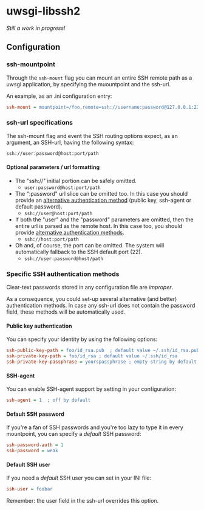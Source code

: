 # uwsgi-libssh2
*Still a work in progress!*

## Configuration

### ssh-mountpoint
Through the `ssh-mount` flag you can mount an entire SSH remote path as a uwsgi application, by specifying the muountpoint and the ssh-url.

An example, as an .ini configuration entry:

```ini
ssh-mount = mountpoint=/foo,remote=ssh://username:password@127.0.0.1:2222/tmp
```

### ssh-url specifications
The ssh-mount flag and event the SSH routing options expect, as an argument, an SSH-url, having the following syntax:

```html
ssh://user:password@host:port/path
```

#### Optional parameters / url formatting
* The "ssh://" initial portion can be safely omitted.
    - `user:password@host:port/path`
* The ":password" url slice can be omitted too. In this case you should provide an [alternative authentication method](#specific-ssh-authentication-methods) (public key, ssh-agent or default password).
    - `ssh://user@host:port/path`
* If both the "user" and the "password" parameters are omitted, then the entire url is parsed as the remote host. In this case too, you should provide [alternative authentication methods](#specific-ssh-authentication-methods).
    - `ssh://host:port/path`
* Oh and, of course, the port can be omitted. The system will automatically fallback to the SSH default port (22).
    - `ssh://user:password@host/path`

### Specific SSH authentication methods
Clear-text passwords stored in any configuration file are _improper_.

As a consequence, you could set-up several alternative (and better) authentication methods.
In case any ssh-url does not contain the password field, these methods will be automatically used.

#### Public key authentication
You can specify your identity by using the following options:

```ini
ssh-public-key-path = foo/id_rsa.pub  ; default value ~/.ssh/id_rsa.pub
ssh-private-key-path = foo/id_rsa ; default value ~/.ssh/id_rsa
ssh-private-key-passphrase = yourspassphrase ; empty string by default
```

#### SSH-agent
You can enable SSH-agent support by setting in your configuration:

```ini
ssh-agent = 1  ; off by default
```

#### Default SSH password
If you're a fan of SSH passwords and you're too lazy to type it in every mountpoint, you can specify a _default_ SSH password:

```ini
ssh-password-auth = 1
ssh-password = weak
```

#### Default SSH user

If you need a _default_ SSH user you can set in your INI file:
```ini
ssh-user = foobar
```
Remember: the user field in the ssh-url overrides this option.
